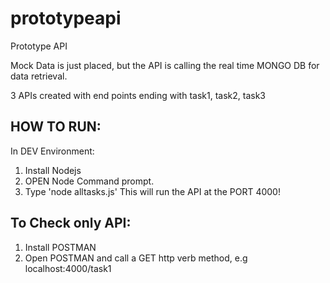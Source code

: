 # prototypeapi
Prototype API

Mock Data is just placed, but the API is calling the real time MONGO DB for data retrieval.

3 APIs created with end points ending with task1, task2, task3

HOW TO RUN:
----------
In DEV Environment:
1. Install Nodejs
2. OPEN Node Command prompt.
3. Type 'node alltasks.js'
       This will run the API at the PORT 4000!


To Check only API:
------------------
1. Install POSTMAN 
2. Open POSTMAN and call a GET http verb method, e.g localhost:4000/task1
